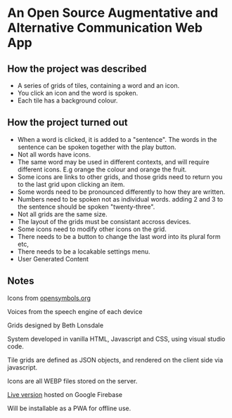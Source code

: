 # An Open Source Augmentative and Alternative Communication Web App

## How the project was described

- A series of grids of tiles, containing a word and an icon.
- You click an icon and the word is spoken.
- Each tile has a background colour.

## How the project turned out

- When a word is clicked, it is added to a "sentence". The words in the sentence can be spoken together with the play button.
- Not all words have icons.
- The same word may be used in different contexts, and will require different icons. E.g orange the colour and orange the fruit.
- Some icons are links to other grids, and those grids need to return you to the last grid upon clicking an item.
- Some words need to be pronounced differently to how they are written.
- Numbers need to be spoken not as individual words. adding 2 and 3 to the sentence should be spoken "twenty-three".
- Not all grids are the same size.
- The layout of the grids must be consistant accross devices.
- Some icons need to modify other icons on the grid.
- There needs to be a button to change the last word into its plural form etc,
- There needs to be a locakable settings menu.
- User Generated Content

## Notes

Icons from [opensymbols.org](opensymbols.org)

Voices from the speech engine of each device

Grids designed by Beth Lonsdale

System developed in vanilla HTML, Javascript and CSS, using visual studio code.

Tile grids are defined as JSON objects, and rendered on the client side via javascript.

Icons are all WEBP files stored on the server.

[Live version](https://aacore-80543.web.app) hosted on Google Firebase

Will be installable as a PWA for offline use.
